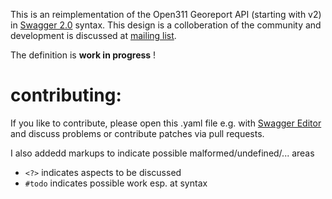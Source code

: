 This is an reimplementation of the Open311 Georeport API (starting with v2) in [Swagger 2.0](http://swagger.io) syntax. This design is a colloberation of the community and development is discussed at [mailing list](http://lists.open311.org/groups/discuss).

The definition is **work in progress** !

# contributing:

If you like to contribute, please open this .yaml file e.g. with [Swagger Editor](http://editor.swagger.io) and discuss problems or contribute patches via pull requests.

I also addedd markups to indicate possible malformed/undefined/... areas
* `<?>` indicates aspects to be discussed
* `#todo` indicates possible work esp. at syntax